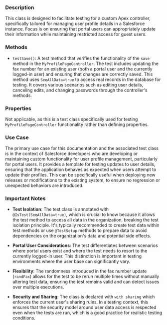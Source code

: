 ### Description
This class is designed to facilitate testing for a custom Apex controller, specifically tailored for managing user profile details in a Salesforce instance. Focus is on ensuring that portal users can appropriately update their information while maintaining restricted access for guest users. 

### Methods

- `testSave()`: A test method that verifies the functionality of the `save` method in the `MyProfilePageController`. The test includes updating the fax number for an existing user (both a portal user and the currently logged-in user) and ensuring that changes are correctly saved. This method uses `SeeAllData=true` to access real records in the database for testing. It covers various scenarios such as editing user details, canceling edits, and changing passwords through the controller's methods.

### Properties
Not applicable, as this is a test class specifically used for testing `MyProfilePageController` functionality rather than defining properties.

### Use Case
The primary use case for this documentation and the associated test class is in the context of Salesforce developers who are developing or maintaining custom functionality for user profile management, particularly for portal users. It provides a template for testing updates to user details, ensuring that the application behaves as expected when users attempt to update their profiles. This can be specifically useful when deploying new releases or modifications to the existing system, to ensure no regression or unexpected behaviors are introduced.

### Important Notes

- **Test Isolation**: The test class is annotated with `@IsTest(SeeAllData=true)`, which is crucial to know because it allows the test method to access all data in the organization, breaking the test isolation principle. It's typically recommended to create test data within test methods or use `@TestSetup` methods to prepare data to avoid dependencies on the organization's data and potential side effects.

- **Portal User Considerations**: The test differentiates between scenarios where portal users exist and where the test needs to resort to the currently logged-in user. This distinction is important in testing environments where the user base can significantly vary.

- **Flexibility**: The randomness introduced in the fax number update (`randFax`) allows for the test to be rerun multiple times without manually altering test data, ensuring the test remains valid and can detect issues over multiple executions.

- **Security and Sharing**: The class is declared with `with sharing` which enforces the current user's sharing rules. In a testing context, this ensures that the security model around user data access is respected even when the tests are run, which is a good practice for realistic testing conditions.